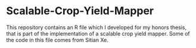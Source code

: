 # Scalable-Crop-Yield-Mapper
This repository contains an R file which I developed for my honors thesis, that is part of the implementation of a scalable crop yield mapper. Some of the code in this file comes from Sitian Xe.
